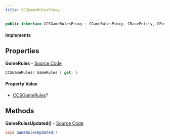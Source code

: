 ```yaml
---
title: CCSGameRulesProxy
---
```


```csharp
public interface CCSGameRulesProxy : CGameRulesProxy, CBaseEntity, CEntityInstance, ISchemaClass<CEntityInstance>, ISchemaClass<CBaseEntity>, ISchemaClass<CGameRulesProxy>, ISchemaClass<CCSGameRulesProxy>, ISchemaField, ISchemaClass, INativeHandle
```

#### Implements

## Properties

**GameRules** - [Source Code](https://github.com/swiftly-solution/swiftlys2/blob/main/managed/src/SwiftlyS2.Generated/Schemas/Interfaces/CCSGameRulesProxy.cs#L16)

```csharp
CCSGameRules? GameRules { get; }
```

#### Property Value

- [CCSGameRules](/docs/api/shared/schemadefinitions/ccsgamerules)?

## Methods

**GameRulesUpdated()** - [Source Code](https://github.com/swiftly-solution/swiftlys2/blob/main/managed/src/SwiftlyS2.Generated/Schemas/Interfaces/CCSGameRulesProxy.cs#L18)

```csharp
void GameRulesUpdated()
```

